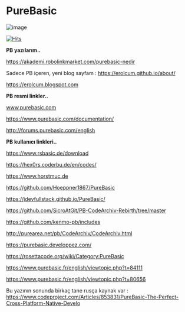 # PureBasic

![image](https://github.com/user-attachments/assets/d7af80e4-5c50-4202-8757-5b6b02c4ae1c)

[![Hits](https://hits.seeyoufarm.com/api/count/incr/badge.svg?url=https%3A%2F%2Fgithub.com%2Ferolcum%2FPureBasic%2F&count_bg=%2379C83D&title_bg=%23555555&icon=&icon_color=%23E7E7E7&title=PAGE+VIEWS&edge_flat=false)](https://hits.seeyoufarm.com)

**PB yazılarım..**

https://akademi.robolinkmarket.com/purebasic-nedir

Sadece PB içeren, yeni blog sayfam :
https://erolcum.github.io/about/

https://erolcum.blogspot.com

**PB resmi linkler..**

www.purebasic.com

https://www.purebasic.com/documentation/

http://forums.purebasic.com/english

**PB kullanıcı linkleri..**

https://www.rsbasic.de/download

https://hex0rs.coderbu.de/en/codes/

https://www.horstmuc.de

https://github.com/Hoeppner1867/PureBasic

https://jdevfullstack.github.io/PureBasic/

https://github.com/SicroAtGit/PB-CodeArchiv-Rebirth/tree/master

https://github.com/kenmo-pb/includes

http://purearea.net/pb/CodeArchiv/CodeArchiv.html

https://purebasic.developpez.com/

https://rosettacode.org/wiki/Category:PureBasic

https://www.purebasic.fr/english/viewtopic.php?t=84111

https://www.purebasic.fr/english/viewtopic.php?t=80656

Bu yazının sonunda birkaç tane rusça kaynak var :
https://www.codeproject.com/Articles/853831/PureBasic-The-Perfect-Cross-Platform-Native-Develo









